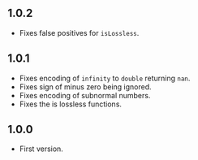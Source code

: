 ## 1.0.2

* Fixes false positives for `isLossless`.

## 1.0.1

* Fixes encoding of `infinity` to `double` returning `nan`.
* Fixes sign of minus zero being ignored.
* Fixes encoding of subnormal numbers.
* Fixes the is lossless functions.

## 1.0.0

* First version.
